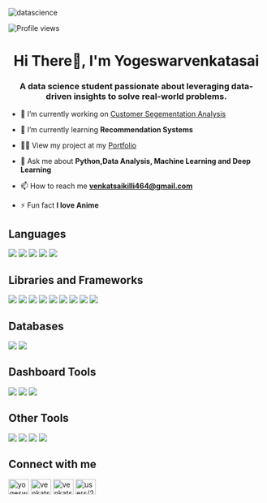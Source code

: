 ![datascience](https://github.com/464venkatsai/464venkatsai/assets/112299999/fdeecf4a-65d3-49e6-9a95-122ade624572)

<p align="left">
  <img src="https://komarev.com/ghpvc/?username=464venkatsai&label=Profile%20views&color=brightgreen&style=for-the-badge" alt="Profile views" />
</p>

<h1 align="center">Hi There👋, I'm Yogeswarvenkatasai</h1>
<h3 align="center">A data science student passionate about leveraging data-driven insights to solve real-world problems.</h3>

- 🔭 I’m currently working on [Customer Segementation Analysis](https://github.com/464venkatsai/CustomerSegmentationAnalysis)

- 🌱 I’m currently learning **Recommendation Systems**

- 👨‍💻 View my project at my [Portfolio](https://464venkatsai.github.io/portfolio/)

- 💬 Ask me about **Python,Data Analysis, Machine Learning and Deep Learning**

- 📫 How to reach me **venkatsaikilli464@gmail.com**

- ⚡ Fun fact **I love Anime**
## Languages
<img src="https://img.shields.io/badge/Python-f5e642?style=flat&logo=python&logoColor=white">    <img src = "https://img.shields.io/badge/-HTML-E34F26?style=flat&logo=html5&logoColor=white">    <img src = "https://img.shields.io/badge/-CSS-1572B6?style=flat&logo=css3&logoColor=white">     <img src="https://img.shields.io/badge/-JavaScript-eed718?style=flat&logo=javascript&logoColor=ffffff">    <img src = "https://img.shields.io/badge/-Java-red?style=flat&logo=Java&logoColor=blue"> 

## Libraries and Frameworks
<img src="https://img.shields.io/badge/-Numpy-ffffff?style=flat&logo=Numpy&logoColor=4cc5f5">   <img src="https://img.shields.io/badge/-Pandas-000000?style=flat&logo=Pandas&logoColor=ffffff">    <img src="https://img.shields.io/badge/-Matplotlib-red?style=flat&logo=Matplotlib&logoColor=white">  <img src="https://img.shields.io/badge/-Seaborn-blue?style=flat&logo=Seaborn&logoColor=ffffff">    <img src="https://img.shields.io/badge/-Sklearn-white?style=flat&logo=Scikit-learn&logoColor=black"> <img src="https://img.shields.io/badge/-Tensorflow-white?style=flat&logo=tensorflow&logoColor=orange">
<img src="https://img.shields.io/badge/-Keras-red?style=flat&logo=keras&logoColor=white"> <img src="https://img.shields.io/badge/-NLTK-blue?style=flat&logo=NLTK&logoColor=white"> <img src = "https://img.shields.io/badge/-Flask-white?style=flat&logo=flask&logoColor=black"> 

## Databases
<img src="https://img.shields.io/badge/-MYSQL-blue?style=flat&logo=sql&logoColor=FFFFFF"> <img src="https://img.shields.io/badge/-MongoDB-4DB33D?style=flat&logo=mongodb&logoColor=FFFFFF">

## Dashboard Tools
<img src="http://img.shields.io/badge/-Excel-darkgreen?style=flat&logo=excel&logoColor=white"> <img src="http://img.shields.io/badge/-PowerBI-white?style=flat&logo=powerbi&logoColor=yellow"> <img src="http://img.shields.io/badge/-Tableau-white?style=flat&logo=tableau&logoColor=blue"> 
## Other Tools
<img src="http://img.shields.io/badge/-Git-F1502F?style=flat&logo=git&logoColor=FFFFFF"> <img src="http://img.shields.io/badge/-Github-000000?style=flat&logo=github&logoColor=FFFFFF"> <img src="http://img.shields.io/badge/-VS%20Code-007ACC?style=flat&logo=visual%20studio%20code&logoColor=white"> <img src="http://img.shields.io/badge/-Docker-white?style=flat&logo=Docker&logoColor=blue">

## Connect with me
<p align="left">
<a href="https://linkedin.com/in/yogeswar-venkatasai-726275235" target="blank"><img align="center" src="https://raw.githubusercontent.com/rahuldkjain/github-profile-readme-generator/master/src/images/icons/Social/linked-in-alt.svg" alt="yogeswar-venkatasai-726275235" height="30" width="40" /></a>
<a href="https://www.leetcode.com/venkatsaikilli464" target="blank"><img align="center" src="https://raw.githubusercontent.com/rahuldkjain/github-profile-readme-generator/master/src/images/icons/Social/leet-code.svg" alt="venkatsaikilli464" height="30" width="40" /></a>
<a href="https://kaggle.com/venkatsai464" target="blank"><img align="center" src="https://raw.githubusercontent.com/rahuldkjain/github-profile-readme-generator/master/src/images/icons/Social/kaggle.svg" alt="venkatsai464" height="30" width="40" /></a>
<a href="https://stackoverflow.com/users/20482810/venkat-sai" target="blank"><img align="center" src="https://raw.githubusercontent.com/rahuldkjain/github-profile-readme-generator/master/src/images/icons/Social/stack-overflow.svg" alt="users/20482810/venkat-sai" height="30" width="40" /></a>
</p>
